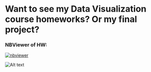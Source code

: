 # Want to see my Data Visualization course homeworks? Or my final project? 

### NBViewer of HW:
[![nbviewer](https://raw.githubusercontent.com/jupyter/design/master/logos/Badges/nbviewer_badge.svg)](https://nbviewer.jupyter.org/github/rcjones9/BIOS512-Assignments/tree/main/)

![Alt text](https://media1.giphy.com/media/SVCSsoKU5v6ZJLk07n/giphy.gif)
